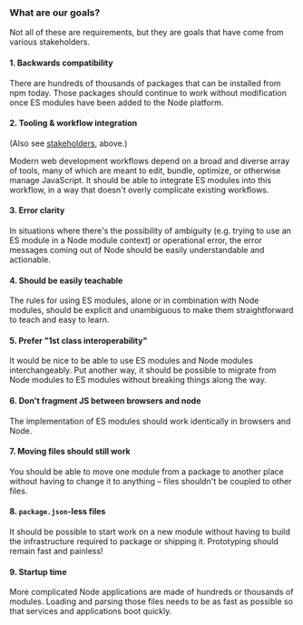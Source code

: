 <div id="goals"><h3>What are our goals?</h3></div>

Not all of these are requirements, but they are goals that have come from
various stakeholders.

#### 1. Backwards compatibility

There are hundreds of thousands of packages that can be installed from npm
today. Those packages should continue to work without modification once ES
modules have been added to the Node platform.

#### 2. Tooling & workflow integration

(Also see <a href="#stakeholders">stakeholders</a>, above.)

Modern web development workflows depend on a broad and diverse array of tools,
many of which are meant to edit, bundle, optimize, or otherwise manage
JavaScript. It should be able to integrate ES modules into this workflow, in a
way that doesn't overly complicate existing workflows.

#### 3. Error clarity

In situations where there's the possibility of ambiguity (e.g. trying to use an
ES module in a Node module context) or operational error, the error messages
coming out of Node should be easily understandable and actionable.

#### 4. Should be easily teachable

The rules for using ES modules, alone or in combination with Node modules,
should be explicit and unambiguous to make them straightforward to teach and
easy to learn.

#### 5. Prefer "1st class interoperability"

It would be nice to be able to use ES modules and Node modules interchangeably.
Put another way, it should be possible to migrate from Node modules to ES
modules without breaking things along the way.

#### 6. Don't fragment JS between browsers and node

The implementation of ES modules should work identically in browsers and Node.

#### 7. Moving files should still work

You should be able to move one module from a package to another place without
having to change it to anything – files shouldn't be coupled to other files.

#### 8. `package.json`-less files

It should be possible to start work on a new module without having to build the
infrastructure required to package or shipping it. Prototyping should remain
fast and painless!

#### 9. Startup time

More complicated Node applications are made of hundreds or thousands of
modules. Loading and parsing those files needs to be as fast as possible so
that services and applications boot quickly.
